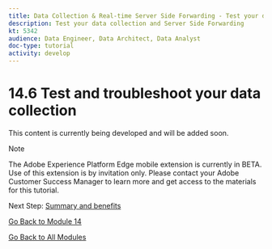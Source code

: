 ```yaml
---
title: Data Collection & Real-time Server Side Forwarding - Test your data collection and Server Side Forwarding
description: Test your data collection and Server Side Forwarding
kt: 5342
audience: Data Engineer, Data Architect, Data Analyst
doc-type: tutorial
activity: develop
---
```

# 14.6 Test and troubleshoot your data collection

This content is currently being developed and will be added soon.

>[!NOTE]
>
>The Adobe Experience Platform Edge mobile extension is currently in BETA. Use of this extension is by invitation only. Please contact your Adobe Customer Success Manager to learn more and get access to the materials for this tutorial.

Next Step: [Summary and benefits](./summary.md)

[Go Back to Module 14](./aep-data-collection-ssf.md)

[Go Back to All Modules](./../../overview.md)
